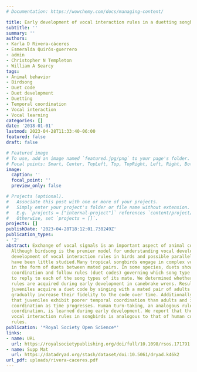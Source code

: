 ```yaml
---
# Documentation: https://wowchemy.com/docs/managing-content/

title: Early development of vocal interaction rules in a duetting songbird
subtitle: ''
summary: ''
authors:
- Karla D Rivera-cáceres
- Esmeralda Quirós-guerrero
- admin
- Christopher N Templeton
- William A Searcy
tags:
- Animal behavior
- Birdsong
- Duet code
- Duet development
- Duetting
- Temporal coordination
- Vocal interaction
- Vocal learning
categories: []
date: '2018-01-01'
lastmod: 2023-04-28T11:33:40-06:00
featured: false
draft: false

# Featured image
# To use, add an image named `featured.jpg/png` to your page's folder.
# Focal points: Smart, Center, TopLeft, Top, TopRight, Left, Right, BottomLeft, Bottom, BottomRight.
image:
  caption: ''
  focal_point: ''
  preview_only: false

# Projects (optional).
#   Associate this post with one or more of your projects.
#   Simply enter your project's folder or file name without extension.
#   E.g. `projects = ["internal-project"]` references `content/project/deep-learning/index.md`.
#   Otherwise, set `projects = []`.
projects: []
publishDate: '2023-04-28T18:12:01.738249Z'
publication_types:
- '2'
abstract: Exchange of vocal signals is an important aspect of animal communication.
  Although birdsong is the premier model for understanding vocal development, the
  development of vocal interaction rules in birds and possible parallels to humans
  have been little studied.Many tropical songbirds engage in complex vocal interactions
  in the form of duets between mated pairs. In some species, duets show precise temporal
  coordination and follow rules (duet codes) governing which song type one bird uses
  to reply to each of the song types of its mate. We determined whether these duetting
  rules are acquired during early development in canebrake wrens. Results show that
  juveniles acquire a duet code by singing with a mated pair of adults and that juveniles
  gradually increase their fidelity to the code over time. Additionally, we found
  that juveniles exhibit poorer temporal coordination than adults and improve their
  coordination as time progresses. Human turn-taking, an analogous rule to temporal
  coordination, is learned during early development. We report that the ontogeny of
  vocal interaction rules in songbirds is analogous to that of human conversation
  rules.
publication: '*Royal Society Open Science*'
links:
- name: URL
  url: https://royalsocietypublishing.org/doi/full/10.1098/rsos.171791
- name: Supp Mat
  url: https://datadryad.org/stash/dataset/doi:10.5061/dryad.k46k2
url_pdf: uploads/rivera-caceres.pdf
---
```

